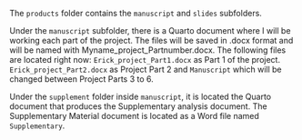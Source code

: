 The `products` folder contains the `manuscript` and `slides` subfolders.

Under the `manuscript` subfolder, there is a Quarto document where I will be working each part of the project. The files will be saved in .docx format and will be named with Myname_project_Partnumber.docx. The following files are located right now:
`Erick_project_Part1.docx` as Part 1 of the project.
`Erick_project_Part2.docx` as Project Part 2 and
`Manuscript` which will be changed between Project Parts 3 to 6.

Under the `supplement` folder inside `manuscript`, it is located the Quarto document that produces the Supplementary analysis document. The Supplementary Material document is located as a Word file named `Supplementary`.


